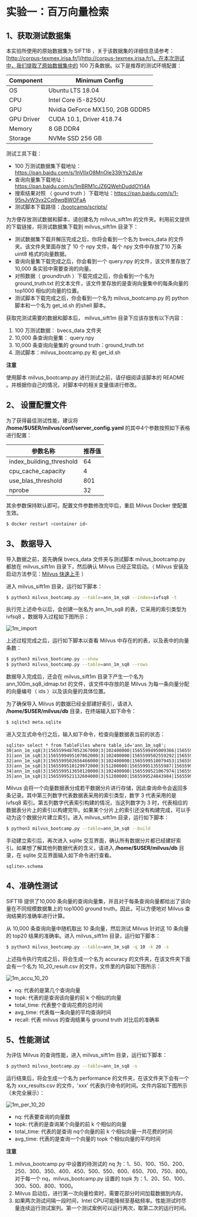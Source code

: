 # 实验一：百万向量检索

## 1、获取测试数据集

​本实验所使用的原始数据集为 SIFT1B ，关于该数据集的详细信息请参考：[http://corpus-texmex.irisa.fr/](http://corpus-texmex.irisa.fr/)。在本次测试中，我们提取了原始数据集中的 100 万条数据。以下是推荐的测试环境配置：

| Component           | Minimum Config                |
| ------------------ | -------------------------- |
| OS            | Ubuntu LTS 18.04 |
| CPU           | Intel Core i5-8250U           |
| GPU           | Nvidia GeForce MX150, 2GB GDDR5  |
| GPU Driver    | CUDA 10.1, Driver 418.74 |
| Memory        | 8 GB DDR4          |
| Storage       | NVMe SSD 256 GB             |

测试工具下载：
- 100 万测试数据集下载地址：https://pan.baidu.com/s/1nVIIxO8MnOle339iYs2dUw
- 查询向量集下载地址：https://pan.baidu.com/s/1mBRM1cJZ6QWehDuddOYl4A
- 搜索结果对照 （ gound truth ）下载地址：https://pan.baidu.com/s/1-95nJvW3vx2Cq9wqBWOFaA
- 测试脚本下载路径：[/bootcamp/scripts/](/scripts/)

​为方便存放测试数据和脚本，请创建名为 milvus_sift1m 的文件夹。利用前文提供的下载链接，将测试数据集下载到 milvus_sift1m 目录下：

- 测试数据集下载并解压完成之后，你将会看到一个名为 bvecs_data 的文件夹。该文件夹里面存放了 10 个 npy 文件，每个 npy 文件中存放了10 万条 uint8 格式的向量数据。
- 查询向量集下载完成之后，你会看到一个 query.npy 的文件，该文件里存放了 10,000 条实验中需要查询的向量。
- 对照数据（ groundtruth ）下载完成之后，你会看到一个名为 ground_truth.txt 的文本文件，该文件里存放的是查询向量集中的每条向量的 top1000 相似的向量的位置。
- 测试脚本下载完成之后，你会看到一个名为 milvus_bootcamp.py 的 python 脚本和一个名为 get_id.sh 的shell 脚本。

获取完测试需要的数据和脚本后， milvus_sift1m 目录下应该存放有以下内容：
1. 100 万测试数据： bvecs_data 文件夹
2. 10,000 条查询向量集： query.npy
3. 10,000 条查询向量集的 ground truth：ground_truth.txt
4. 测试脚本：milvus_bootcamp.py 和 get_id.sh

**注意**

使用脚本 milvus_bootcamp.py 进行测试之前，请仔细阅读该脚本的 README 。并根据你自己的情况，对脚本中的相关变量值进行修改。

## 2、 设置配置文件

为了获得最佳测试性能，建议将 **/home/$USER/milvus/conf/server_config.yaml** 的其中4个参数按照如下表格进行配置：

|         参数名称         | 推荐值 |
| ---------------------- | ---- |
| index_building_threshold |   64   |
|    cpu_cache_capacity    |   4    |
|    use_blas_threshold    |  801   |
|          nprobe          |   32   |

其余参数保持默认即可。配置文件参数修改完毕后，重启 Milvus Docker 使配置生效。

```bash
$ docker restart <container id>
```

## 3、 数据导入

​导入数据之前，首先确保 bvecs_data 文件夹与测试脚本 milvus_bootcamp.py 都放在 milvus_sift1m 目录下，然后确认 Milvus 已经正常启动。（ Milvus 安装及启动方法参见：[Milvus 快速上手](../milvus101/quickstart.md) ）

进入 milvus_sift1m 目录，运行如下脚本：

```bash
$ python3 milvus_bootcamp.py --table=ann_1m_sq8 --index=ivfsq8 -t
```

执行完上述命令以后，会创建一张名为 ann_1m_sq8 的表，它采用的索引类型为 ivfsq8  。数据导入过程如下图所示：

![1m_import](pic/1m_import.png)

上述过程完成之后，运行如下脚本以查看 Milvus 中存在的的表，以及表中的向量条数：

```bash
$ python3 milvus_bootcamp.py --show
$ python3 milvus_bootcamp.py --table=ann_1m_sq8 --rows
```

数据导入完成后，还会在 milvus_sift1m 目录下产生一个名为 ann_100m_sq8_idmap.txt 的文件，该文件中存放的是 Milvus 为每一条向量分配的向量编号（ ids ）以及该向量的具体位置。

为了确保导入 Milvus 的数据已经全部建好索引，请进入  **/home/$USER/milvus/db** 目录，在终端输入如下命令：

```bash
$ sqlite3 meta.sqlite
```

进入交互式命令行之后，输入如下命令，检查向量数据表当前的状态：

```sqlite
sqlite> select * from TableFiles where table_id='ann_1m_sq8';
30|ann_1m_sq8|3|1565599487052367000|3|102400000|1565599495009366|1565599487052372|1190712
31|ann_1m_sq8|3|1565599495107862000|3|102400000|1565599502559292|1565599495107863|1190712
32|ann_1m_sq8|3|1565599502656466000|3|102400000|1565599510079453|1565599502656467|1190712
33|ann_1m_sq8|3|1565599510129972000|3|51200000|1565599513555987|1565599510129973|1190712
34|ann_1m_sq8|3|1565599513650120000|3|102400000|1565599521067974|1565599513650121|1190712
35|ann_1m_sq8|3|1565599521132604000|3|51200000|1565599524843984|1565599521132605|1190712
```

Milvus 会将一个向量数据表分成若干数据分片进行存储，因此查询命令会返回多条记录。其中第三列数字代表数据表采用的索引类型，数字 3 代表采用的是 ivfsq8 索引。第五列数字代表索引构建的情况，当这列数字为 3 时，代表相应的数据表分片上的索引以构建完毕。如果某个分片上的索引还没有构建完成，可以手动为这个数据分片建立索引。进入 milvus_sift1m 目录，运行如下脚本：

```bash
$ python3 milvus_bootcamp.py --table=ann_1m_sq8 --build
```

手动建立索引后，再次进入 sqlite 交互界面，确认所有数据分片都已经建好索引。如果想了解其他列数据代表的含义，请进入  **/home/$USER/milvus/db** 目录，在 sqlite 交互界面输入如下命令进行查看。

```sqlite
sqlite>.schema
```

## 4、准确性测试

​SIFT1B 提供了10,000 条向量的查询向量集，并且对于每条查询向量都给出了该向量在不同规模数据集上的 top1000 ground truth。因此，可以方便地对 Milvus 查询结果的准确率进行计算。

从 10,000 条查询向量中随机取出 10 条向量，然后测试 Milvus 针对这 10 条向量的 top20 结果的准确率。进入 milvus_sift1m 目录，运行如下脚本：

```bash
$ python3 milvus_bootcamp.py --table=ann_1m_sq8 -q 10 -k 20 -s
```

上述指令执行完成之后，将会生成一个名为 accuracy 的文件夹，在该文件夹下面会有一个名为 10_20_result.csv 的文件，文件里的内容如下图所示：

![1m_accu_10_20](pic/1m_accu_10_20.png)

- nq: 代表的是第几个查询向量
- topk: 代表的是查询该向量的前 k 个相似的向量
- total_time: 代表整个查询花费的总时间
- avg_time: 代表每一条向量的平均查询时间
- recall: 代表 milvus 的查询结果与 ground truth 对比后的准确率

## 5、性能测试

为评估 Milvus 的查询性能，进入 milvus_sift1m 目录，运行如下脚本：

```bash
$ python3 milvus_bootcamp.py --table=ann_1m_sq8 -s
```

运行结束后，将会生成一个名为 performance 的文件夹，在该文件夹下会有一个名为 xxx_results.csv 的文件，'xxx' 代表执行命令的时间。文件内容如下图所示（未完全展示）：

![1m_per_10_20](pic/1m_per_10_20.png)

- nq: 代表要查询的向量数
- topk: 代表的是查询某个向量的前 k 个相似的向量
- total_time: 代表的是查询 nq个向量的前 k 个相似向量一共花费的时间
- avg_time: 代表的是查询一个向量的 topk 个相似向量的平均时间

**注意**

1. milvus_bootcamp.py 中设置的待测试的 nq 为：1、50、100、150、200、250、300、350、400、450、500、550、600、650、700、750、800。对于每一个 nq，milvus_bootcamp.py 设置的 topk 为：1、20、50、100、300、500、800、1000。
2. Milvus 启动后，进行第一次向量检索时，需要花部分时间加载数据到内存。
3. 如果两次测试间隔一段时间，Intel CPU可能降频至基础频率。性能测试时尽量连续运行测试案列。第一个测试案例可以运行两次，取第二次的运行时间。
